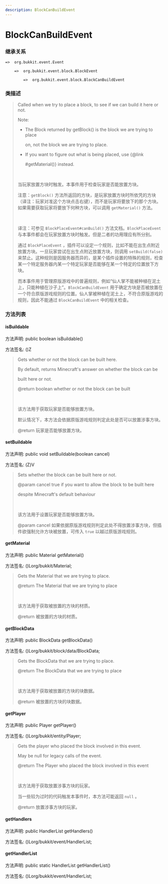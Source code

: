 ```yaml
---
description: BlockCanBuildEvent
---
```


# BlockCanBuildEvent

### 继承关系

    =>  org.bukkit.event.Event

        =>  org.bukkit.event.block.BlockEvent

            =>  org.bukkit.event.block.BlockCanBuildEvent

### 类描述

> Called when we try to place a block, to see if we can build it here or not.
> 
> Note:
> 
> <ul>
> 
> <li>The Block returned by getBlock() is the block we are trying to place
> 
> on, not the block we are trying to place.
> 
> <li>If you want to figure out what is being placed, use {@link
> 
> #getMaterial()} instead.
> 
> </ul>
> 
> <br>
> 
> 当玩家放置方块时触发。本事件用于检查玩家是否能放置方块。
> 
> 注意：`getBlock()` 方法所返回的方块，是玩家放置方块时所依凭的方块（译注：玩家对准这个方块点击右键），而不是玩家将要放下的那个方块。如果需要获取玩家将要放下何种方块，可以调用 `getMaterial()` 方法。
> 
> <br>
> 
> 译注：可参见 `BlockPlaceEvent#canBuild()` 方法文档。`BlockPlaceEvent` 与本事件都会在玩家放置方块时触发。但是二者的功用理应有所分别。
> 
> 通过 `BlockPlaceEvent` ，插件可以设定一个规则，比如不能在出生点附近放置方块。一旦玩家尝试在出生点附近放置方块，则调用 `setBuild(false)` 来禁止。这种规则是因服务器而异的，是某个插件设置的特殊的规则，检查某一个特定服务器内某一个特定玩家是否能够在某一个特定的位置放下方块。
> 
> 而本事件用于管理原版游戏中的普遍规则，例如“仙人掌不能被种植在泥土上，只能种植在沙子上”。`BlockCanBuildEvent` 用于确定方块是否被放置在一个符合原版游戏规则的位置。仙人掌被种植在泥土上，不符合原版游戏的规则，因此不能通过 `BlockCanBuildEvent` 中的相关检查。

### 方法列表

#### isBuildable

方法声明: public boolean isBuildable()

方法签名: ()Z

> Gets whether or not the block can be built here.
> 
> By default, returns Minecraft's answer on whether the block can be
> 
> built here or not.
> 
> @return boolean whether or not the block can be built
> 
> <br>
> 
> 该方法用于获取玩家是否能够放置方块。
> 
> 默认情况下，本方法会依据原版游戏规则判定此处是否可以放置涉事方块。
> 
> @return 玩家是否能够放置方块。

#### setBuildable

方法声明: public void setBuildable(boolean cancel)

方法签名: (Z)V

> Sets whether the block can be built here or not.
> 
> @param cancel true if you want to allow the block to be built here
> 
> despite Minecraft's default behaviour
> 
> <br>
> 
> 该方法用于设置玩家是否能够放置方块。
> 
> @param cancel 如果依据原版游戏规则判定此处不得放置涉事方块，但插件欲强制允许方块被放置，可传入 `true` 以越过原版游戏规则。

#### getMaterial

方法声明: public Material getMaterial()

方法签名: ()Lorg/bukkit/Material;

> Gets the Material that we are trying to place.
> 
> @return The Material that we are trying to place
> 
> <br>
> 
> 该方法用于获取被放置的方块的材质。
> 
> @return 被放置的方块的材质。

#### getBlockData

方法声明: public BlockData getBlockData()

方法签名: ()Lorg/bukkit/block/data/BlockData;

> Gets the BlockData that we are trying to place.
> 
> @return The BlockData that we are trying to place
> 
> <br>
> 
> 该方法用于获取被放置的方块的块数据。
> 
> @return 被放置的方块的块数据。

#### getPlayer

方法声明: public Player getPlayer()

方法签名: ()Lorg/bukkit/entity/Player;

> Gets the player who placed the block involved in this event.
> 
> May be null for legacy calls of the event.
> 
> @return The Player who placed the block involved in this event
> 
> <br>
> 
> 该方法用于获取放置涉事方块的玩家。
> 
> 当一些较为过时的代码触发本事件时，本方法可能返回 `null` 。
> 
> @return 放置涉事方块的玩家。

#### getHandlers

方法声明: public HandlerList getHandlers()

方法签名: ()Lorg/bukkit/event/HandlerList;

#### getHandlerList

方法声明: public static HandlerList getHandlerList()

方法签名: ()Lorg/bukkit/event/HandlerList;